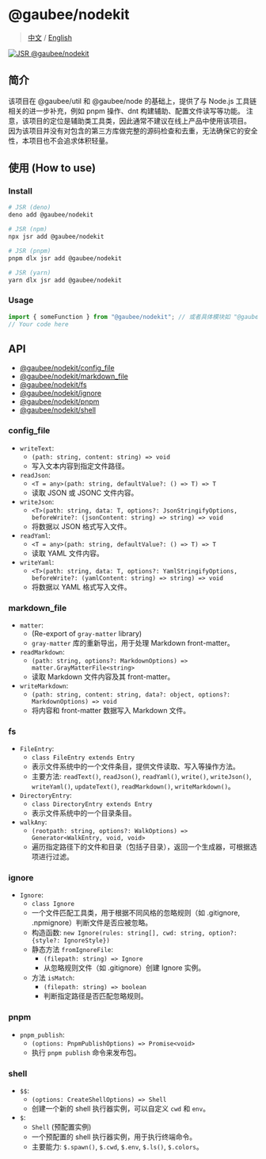 # @gaubee/nodekit

> [中文](./README-zh.md) / [English](./README.md)

[![JSR @gaubee/nodekit](https://jsr.io/badges/@gaubee/nodekit)](https://jsr.io/@gaubee/nodekit)

## 简介

该项目在 @gaubee/util 和 @gaubee/node 的基础上，提供了与 Node.js 工具链相关的进一步补充，例如 pnpm 操作、dnt 构建辅助、配置文件读写等功能。
注意，该项目的定位是辅助类工具类，因此通常不建议在线上产品中使用该项目。
因为该项目并没有对包含的第三方库做完整的源码检查和去重，无法确保它的安全性，本项目也不会追求体积轻量。

## 使用 (How to use)

### Install

```bash
# JSR (deno)
deno add @gaubee/nodekit

# JSR (npm)
npx jsr add @gaubee/nodekit

# JSR (pnpm)
pnpm dlx jsr add @gaubee/nodekit

# JSR (yarn)
yarn dlx jsr add @gaubee/nodekit
```

### Usage

```typescript
import { someFunction } from "@gaubee/nodekit"; // 或者具体模块如 "@gaubee/nodekit/fs"
// Your code here
```

## API

*   [@gaubee/nodekit/config_file](#config_file)
*   [@gaubee/nodekit/markdown_file](#markdown_file)
*   [@gaubee/nodekit/fs](#fs)
*   [@gaubee/nodekit/ignore](#ignore)
*   [@gaubee/nodekit/pnpm](#pnpm)
*   [@gaubee/nodekit/shell](#shell)

### config_file

- `writeText`:
  - `(path: string, content: string) => void`
  - 写入文本内容到指定文件路径。
- `readJson`:
  - `<T = any>(path: string, defaultValue?: () => T) => T`
  - 读取 JSON 或 JSONC 文件内容。
- `writeJson`:
  - `<T>(path: string, data: T, options?: JsonStringifyOptions, beforeWrite?: (jsonContent: string) => string) => void`
  - 将数据以 JSON 格式写入文件。
- `readYaml`:
  - `<T = any>(path: string, defaultValue?: () => T) => T`
  - 读取 YAML 文件内容。
- `writeYaml`:
  - `<T>(path: string, data: T, options?: YamlStringifyOptions, beforeWrite?: (yamlContent: string) => string) => void`
  - 将数据以 YAML 格式写入文件。

### markdown_file

- `matter`:
  - (Re-export of `gray-matter` library)
  - `gray-matter` 库的重新导出，用于处理 Markdown front-matter。
- `readMarkdown`:
  - `(path: string, options?: MarkdownOptions) => matter.GrayMatterFile<string>`
  - 读取 Markdown 文件内容及其 front-matter。
- `writeMarkdown`:
  - `(path: string, content: string, data?: object, options?: MarkdownOptions) => void`
  - 将内容和 front-matter 数据写入 Markdown 文件。

### fs

- `FileEntry`:
  - `class FileEntry extends Entry`
  - 表示文件系统中的一个文件条目，提供文件读取、写入等操作方法。
  - 主要方法: `readText()`, `readJson()`, `readYaml()`, `write()`, `writeJson()`, `writeYaml()`, `updateText()`, `readMarkdown()`, `writeMarkdown()`。
- `DirectoryEntry`:
  - `class DirectoryEntry extends Entry`
  - 表示文件系统中的一个目录条目。
- `walkAny`:
  - `(rootpath: string, options?: WalkOptions) => Generator<WalkEntry, void, void>`
  - 遍历指定路径下的文件和目录（包括子目录），返回一个生成器，可根据选项进行过滤。

### ignore

- `Ignore`:
  - `class Ignore`
  - 一个文件匹配工具类，用于根据不同风格的忽略规则（如 .gitignore, .npmignore）判断文件是否应被忽略。
  - 构造函数: `new Ignore(rules: string[], cwd: string, option?: {style?: IgnoreStyle})`
  - 静态方法 `fromIgnoreFile`:
    - `(filepath: string) => Ignore`
    - 从忽略规则文件（如 .gitignore）创建 Ignore 实例。
  - 方法 `isMatch`:
    - `(filepath: string) => boolean`
    - 判断指定路径是否匹配忽略规则。

### pnpm

- `pnpm_publish`:
  - `(options: PnpmPublishOptions) => Promise<void>`
  - 执行 `pnpm publish` 命令来发布包。

### shell

- `$$`:
  - `(options: CreateShellOptions) => Shell`
  - 创建一个新的 shell 执行器实例，可以自定义 `cwd` 和 `env`。
- `$`:
  - `Shell` (预配置实例)
  - 一个预配置的 shell 执行器实例，用于执行终端命令。
  - 主要能力: `$.spawn()`, `$.cwd`, `$.env`, `$.ls()`, `$.colors`。
